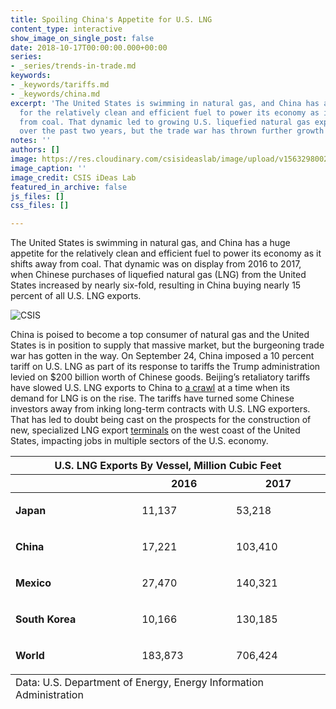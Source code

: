 ```yaml
---
title: Spoiling China's Appetite for U.S. LNG
content_type: interactive
show_image_on_single_post: false
date: 2018-10-17T00:00:00.000+00:00
series:
- _series/trends-in-trade.md
keywords:
- _keywords/tariffs.md
- _keywords/china.md
excerpt: 'The United States is swimming in natural gas, and China has a huge appetite
  for the relatively clean and efficient fuel to power its economy as it shifts away
  from coal. That dynamic led to growing U.S. liquefied natural gas exports to China
  over the past two years, but the trade war has thrown further growth into doubt. '
notes: ''
authors: []
image: https://res.cloudinary.com/csisideaslab/image/upload/v1563298002/trade-guys/LNG_Exports-Website.gif
image_caption: ''
image_credit: CSIS iDeas Lab
featured_in_archive: false
js_files: []
css_files: []

---
```

The United States is swimming in natural gas, and China has a huge appetite for the relatively clean and efficient fuel to power its economy as it shifts away from coal. That dynamic was on display from 2016 to 2017, when Chinese purchases of liquefied natural gas (LNG) from the United States increased by nearly six-fold, resulting in China buying nearly 15 percent of all U.S. LNG exports.

![CSIS](https://res.cloudinary.com/csisideaslab/image/upload/v1563298002/trade-guys/LNG_Exports-Website.gif "U.S. LNG Exports on the Rise")

China is poised to become a top consumer of natural gas and the United States is in position to supply that massive market, but the burgeoning trade war has gotten in the way. On September 24, China imposed a 10 percent tariff on U.S. LNG as part of its response to tariffs the Trump administration levied on $200 billion worth of Chinese goods. Beijing’s retaliatory tariffs have slowed U.S. LNG exports to China to [a crawl](https://www.reuters.com/article/us-usa-china-trade-lng/u-s-lng-exports-to-china-decline-as-trade-war-escalates-idUSKCN1LY2W0) at a time when its demand for LNG is on the rise. The tariffs have turned some Chinese investors away from inking long-term contracts with U.S. LNG exporters. That has led to doubt being cast on the prospects for the construction of new, specialized LNG export [terminals](https://www.reuters.com/article/us-global-markets/u-s-data-drags-oil-lower-dollar-up-after-fed-minutes-idUSKCN1MR01U) on the west coast of the United States, impacting jobs in multiple sectors of the U.S. economy.

<table>
<thead>
<tr>
<th colspan="3" class="table-title"> U.S. LNG Exports By Vessel, Million Cubic Feet </th>
</tr>
<tr>
<th>
 
</th>
<th>
2016
</th>
<th>
2017
</th>
</tr>
</thead>
<tbody>
<tr>
<td>
<p><strong>Japan</strong></p>
</td>
<td>
<p>11,137</p>
</td>
<td>
<p>53,218</p>
</td>
</tr>
<tr>
<td>
<p><strong>China</strong></p>
</td>
<td>
<p>17,221</p>
</td>
<td>
<p>103,410</p>
</td>
</tr>
<tr>
<td>
<p><strong>Mexico</strong></p>
</td>
<td>
<p>27,470</p>
</td>
<td>
<p>140,321</p>
</td>
</tr>
<tr>
<td>
<p><strong>South Korea</strong></p>
</td>
<td>
<p>10,166</p>
</td>
<td>
<p>130,185</p>
</td>
</tr>
<tr>
<td>
<p><strong>World</strong></p>
</td>
<td>
<p>183,873</p>
</td>
<td>
<p>706,424</p>
</td>
</tr>
</tbody>
<tfoot> <tr> <td colspan="6"> Data: U.S. Department of Energy, Energy Information Administration </td> </tr> </tfoot>
</table>